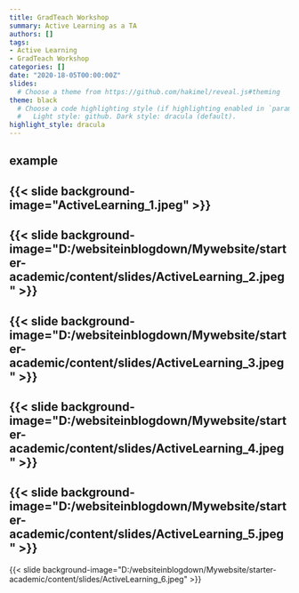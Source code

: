 ```yaml
---
title: GradTeach Workshop
summary: Active Learning as a TA
authors: []
tags: 
- Active Learning
- GradTeach Workshop
categories: []
date: "2020-18-05T00:00:00Z"
slides:
  # Choose a theme from https://github.com/hakimel/reveal.js#theming
theme: black
  # Choose a code highlighting style (if highlighting enabled in `params.toml`)
  #   Light style: github. Dark style: dracula (default).
highlight_style: dracula
---
```


example
---
{{< slide background-image="ActiveLearning_1.jpeg" >}}
---
{{< slide background-image="D:/websiteinblogdown/Mywebsite/starter-academic/content/slides/ActiveLearning_2.jpeg" >}}
---
{{< slide background-image="D:/websiteinblogdown/Mywebsite/starter-academic/content/slides/ActiveLearning_3.jpeg" >}}
---
{{< slide background-image="D:/websiteinblogdown/Mywebsite/starter-academic/content/slides/ActiveLearning_4.jpeg" >}}
---
{{< slide background-image="D:/websiteinblogdown/Mywebsite/starter-academic/content/slides/ActiveLearning_5.jpeg" >}}
---
{{< slide background-image="D:/websiteinblogdown/Mywebsite/starter-academic/content/slides/ActiveLearning_6.jpeg" >}}

